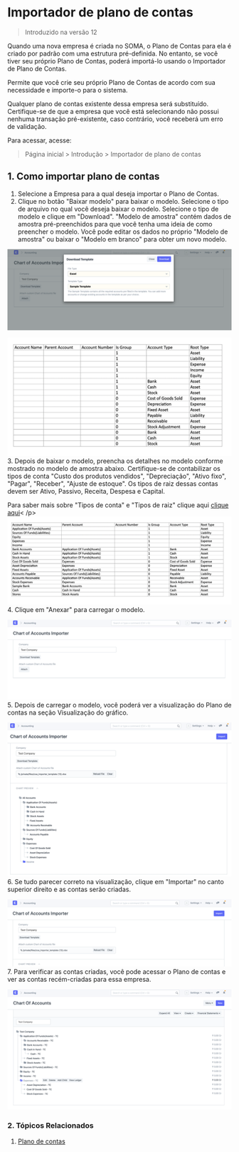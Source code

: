# Importador de plano de contas



> 
> Introduzido na versão 12
> 
> 
> 


Quando uma nova empresa é criada no SOMA, o Plano de Contas para ela é criado por padrão com uma estrutura pré-definida. No entanto, se você tiver seu próprio Plano de Contas, poderá importá-lo usando o Importador de Plano de Contas.


Permite que você crie seu próprio Plano de Contas de acordo com sua necessidade e importe-o para o sistema.


Qualquer plano de contas existente dessa empresa será substituído. Certifique-se de que a empresa que você está selecionando não possui nenhuma transação pré-existente, caso contrário, você receberá um erro de validação.


Para acessar, acesse:



> 
> Página inicial > Introdução > Importador de plano de contas
> 
> 
> 


## 1. Como importar plano de contas


1. Selecione a Empresa para a qual deseja importar o Plano de Contas.
2. Clique no botão "Baixar modelo" para baixar o modelo. Selecione o tipo de arquivo no qual você deseja baixar o modelo. Selecione o tipo de modelo e clique em "Download". "Modelo de amostra" contém dados de amostra pré-preenchidos para que você tenha uma ideia de como preencher o modelo. Você pode editar os dados no próprio "Modelo de amostra" ou baixar o "Modelo em branco" para obter um novo modelo.


![COA Import](/files/coa-template-download.png)


![COA Import](/files/coa-blank-template.png)
3. Depois de baixar o modelo, preencha os detalhes no modelo conforme mostrado no modelo de amostra abaixo. Certifique-se de contabilizar os tipos de conta "Custo dos produtos vendidos", "Depreciação", "Ativo fixo", "Pagar", "Receber", "Ajuste de estoque". Os tipos de raiz dessas contas devem ser Ativo, Passivo, Receita, Despesa e Capital.


Para saber mais sobre "Tipos de conta" e "Tipos de raiz" clique aqui [clique aqui](/docs/pt/accounts/chart-of-accounts)< /p>
![COA Import](/files/coa-sample-template.png)
4. Clique em "Anexar" para carregar o modelo.


![COA Import](/files/coa-attach.png)
5. Depois de carregar o modelo, você poderá ver a visualização do Plano de contas na seção Visualização do gráfico.


![COA Import](/files/coa-preview.png)
6. Se tudo parecer correto na visualização, clique em "Importar" no canto superior direito e as contas serão criadas.


![COA Import](/files/coa-start-import.png)
7. Para verificar as contas criadas, você pode acessar o Plano de contas e ver as contas recém-criadas para essa empresa.


![COA Import](/files/coa-import.png)


### 2. Tópicos Relacionados


1. [Plano de contas](/docs/pt/accounts/chart-of-accounts)
